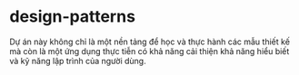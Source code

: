 # design-patterns
Dự án này không chỉ là một nền tảng để học và thực hành các mẫu thiết kế mà còn là một ứng dụng thực tiễn có khả năng cải thiện khả năng hiểu biết và kỹ năng lập trình của người dùng.
